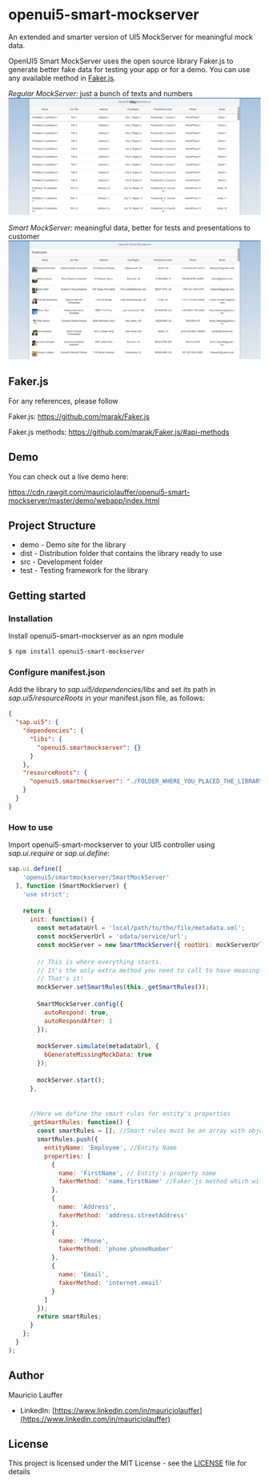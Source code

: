 # openui5-smart-mockserver
An extended and smarter version of UI5 MockServer for meaningful mock data.

OpenUI5 Smart MockServer uses the open source library Faker.js to generate better fake data for testing your app or for a demo.
You can use any available method in [Faker.js](https://github.com/marak/Faker.js/#api-methods).


*Regular MockServer:* just a bunch of texts and numbers
[<img src="mockserver.png">](https://raw.githubusercontent.com/mauriciolauffer/openui5-smart-mockserver/master/mockserver.png)

*Smart MockServer:* meaningful data, better for tests and presentations to customer
[<img src="smartmockserver.png">](https://raw.githubusercontent.com/mauriciolauffer/openui5-smart-mockserver/master/smartmockserver.png)


## Faker.js
For any references, please follow

Faker.js: https://github.com/marak/Faker.js

Faker.js methods: https://github.com/marak/Faker.js/#api-methods


## Demo
You can check out a live demo here:

https://cdn.rawgit.com/mauriciolauffer/openui5-smart-mockserver/master/demo/webapp/index.html


## Project Structure
* demo - Demo site for the library
* dist - Distribution folder that contains the library ready to use
* src  - Development folder
* test - Testing framework for the library


## Getting started

### Installation
Install openui5-smart-mockserver as an npm module
```sh
$ npm install openui5-smart-mockserver
```

### Configure manifest.json
Add the library to *sap.ui5/dependencies/libs* and set its path in *sap.ui5/resourceRoots* in your manifest.json file, as follows:

```json
{
  "sap.ui5": {
    "dependencies": {
      "libs": {
        "openui5.smartmockserver": {}
      }
    },
    "resourceRoots": {
      "openui5.smartmockserver": "./FOLDER_WHERE_YOU_PLACED_THE_LIBRARY/openui5/smartmockserver/"
    }
  }
}
```

### How to use
Import openui5-smart-mockserver to your UI5 controller using *sap.ui.require* or  *sap.ui.define*:

```javascript
sap.ui.define([
    'openui5/smartmockserver/SmartMockServer'
  ], function (SmartMockServer) {
    'use strict';

    return {
      init: function() {
        const metadataUrl = 'local/path/to/the/file/metadata.xml';
        const mockServerUrl = 'odata/service/url';
        const mockServer = new SmartMockServer({ rootUri: mockServerUrl });

        // This is where everything starts.
        // It's the only extra method you need to call to have meaningful mock data.
        // That's it!
        mockServer.setSmartRules(this._getSmartRules());

        SmartMockServer.config({
          autoRespond: true,
          autoRespondAfter: 1
        });

        mockServer.simulate(metadataUrl, {
          bGenerateMissingMockData: true
        });

        mockServer.start();
      },


      //Here we define the smart rules for entity's properties
      _getSmartRules: function() {
        const smartRules = []; //Smart rules must be an array with objects such as the following example
        smartRules.push({
          entityName: 'Employee', //Entity Name
          properties: [
            {
              name: 'FirstName', // Entity's property name
              fakerMethod: 'name.firstName' //Faker.js method which will be used for this property
            },
            {
              name: 'Address',
              fakerMethod: 'address.streetAddress'
            },
            {
              name: 'Phone',
              fakerMethod: 'phone.phoneNumber'
            },
            {
              name: 'Email',
              fakerMethod: 'internet.email'
            }
          ]
        });
        return smartRules;
      }
    };
  }
);
```


## Author
Mauricio Lauffer

 - LinkedIn: [https://www.linkedin.com/in/mauriciolauffer](https://www.linkedin.com/in/mauriciolauffer)

## License
This project is licensed under the MIT License - see the [LICENSE](LICENSE) file for details
